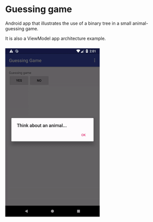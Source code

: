 # Guessing game

Android app that illustrates the use of a binary tree in a small animal-guessing game.

It is also a ViewModel app architecture example.

###

<img src="game.gif" width="300"/>
